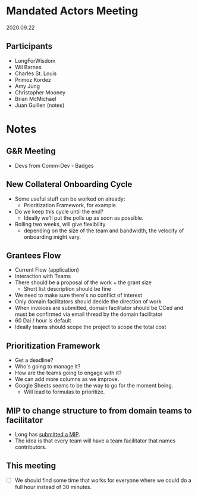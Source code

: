 # Mandated Actors Meeting

2020.09.22

## Participants

- LongForWisdom
- Wil Barnes
- Charles St. Louis
- Primoz Kordez
- Amy Jung
- Christopher Mooney
- Brian McMichael
- Juan Guillen (notes)

# Notes

## G&R Meeting

- Devs from Comm-Dev  - Badges

## New Collateral Onboarding Cycle

- Some useful stuff can be worked on already:
    - Prioritization Framework, for example.
- Do we keep this cycle until the end?
    - Ideally we'll put the polls up as soon as possible.
- Rolling two weeks, will give flexibility
    - depending on the size of the team and bandwidth, the velocity of onboarding might vary.

## Grantees Flow

- Current Flow (application)
- Interaction with Teams
- There should be a proposal of the work + the grant size
    - Short list description should be fine
- We need to make sure there's no conflict of interest
- Only domain facilitators should decide the direction of work
- When invoices are submitted, domain facilitator should be CCed and must be confirmed via email thread by the domain facilitator
- 60 Dai / hour is default
- Ideally teams should scope the project to scope the total cost

## Prioritization Framework

- Get a deadline?
- Who's going to manage it?
- How are the teams going to engage with it?
- We can add more columns as we improve.
- Google Sheets seems to be the way to go for the moment being.
    - Will lead to formulas to prioritize.

## MIP to change structure to from domain teams to facilitator

- Long has [submitted a MIP](https://forum.makerdao.com/t/mip23-domain-structure-and-roles/4021).
- The idea is that every team will have a team facilitator that names contributors.

## This meeting

- [ ]  We should find some time that works for everyone where we could do a full hour instead of 30 minutes.
